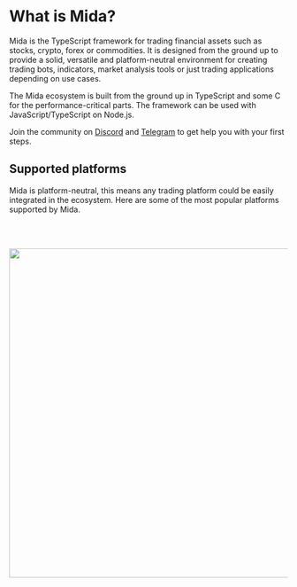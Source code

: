 # What is Mida?
Mida is the TypeScript framework for trading financial assets such as stocks,
crypto, forex or commodities. It is designed from the ground up to provide a solid,
versatile and platform-neutral environment for creating trading bots, indicators,
market analysis tools or just trading applications depending on use cases.

The Mida ecosystem is built from the ground up in TypeScript and some C for
the performance-critical parts. The framework can be used with JavaScript/TypeScript
on Node.js.

Join the community on [Discord](https://discord.gg/cKyWTUsr3q) and [Telegram](https://t.me/joinmida)
to get help you with your first steps.
<br>

## Supported platforms
Mida is platform-neutral, this means any trading platform could
be easily integrated in the ecosystem. Here are some of the most
popular platforms supported by Mida.

<br><br>
<p align="center"> 
    <img src="/featured-platforms.svg" alt="" width="594px">
</p>
